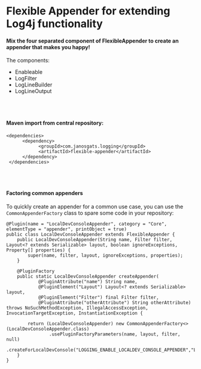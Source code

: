 # Flexible Appender for extending Log4j functionality

#### Mix the four separated component of FlexibleAppender to create an appender that makes you happy!
The components: 
- Enableable
- LogFilter
- LogLineBuilder
- LogLineOutput

<br>
<br>

#### Maven import from central repository:
```
<dependencies>
      <dependency>
            <groupId>com.janosgats.logging</groupId>
            <artifactId>flexible-appender</artifactId>
      </dependency>
 </dependencies>
 ```

<br>
<br>

#### Factoring common appenders
To quickly create an appender for a common use case, you can use the `CommonAppenderFactory` class to spare some code in your repository:

```
@Plugin(name = "LocalDevConsoleAppender", category = "Core", elementType = "appender", printObject = true)
public class LocalDevConsoleAppender extends FlexibleAppender {
    public LocalDevConsoleAppender(String name, Filter filter, Layout<? extends Serializable> layout, boolean ignoreExceptions, Property[] properties) {
        super(name, filter, layout, ignoreExceptions, properties);
    }

    @PluginFactory
    public static LocalDevConsoleAppender createAppender(
            @PluginAttribute("name") String name,
            @PluginElement("Layout") Layout<? extends Serializable> layout,
            @PluginElement("Filter") final Filter filter,
            @PluginAttribute("otherAttribute") String otherAttribute) throws NoSuchMethodException, IllegalAccessException, InvocationTargetException, InstantiationException {

        return (LocalDevConsoleAppender) new CommonAppenderFactory<>(LocalDevConsoleAppender.class)
                .usePluginFactoryParameters(name, layout, filter, null)
                .createForLocalDevConsole("LOGGING_ENABLE_LOCALDEV_CONSOLE_APPENDER","LOGGING_ENABLE_LOCALDEV_CONSOLE_APPENDER");
    }
}
```